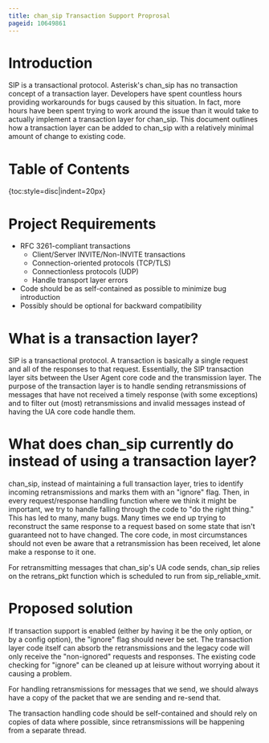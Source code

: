 ```yaml
---
title: chan_sip Transaction Support Proprosal
pageid: 10649861
---
```


# Introduction
SIP is a transactional protocol. Asterisk's chan_sip has no transaction concept of a transaction layer. Developers have spent countless hours providing workarounds for bugs caused by this situation. In fact, more hours have been spent trying to work around the issue than it would take to actually implement a transaction layer for chan_sip. This document outlines how a transaction layer can be added to chan_sip with a relatively minimal amount of change to existing code.

# Table of Contents

{toc:style=disc|indent=20px}

# Project Requirements

* RFC 3261-compliant transactions
    * Client/Server INVITE/Non-INVITE transactions
    * Connection-oriented protocols (TCP/TLS)
    * Connectionless protocols (UDP)
    * Handle transport layer errors
* Code should be as self-contained as possible to minimize bug introduction
* Possibly should be optional for backward compatibility

# What is a transaction layer?
SIP is a transactional protocol. A transaction is basically a single request and all of the responses to that request. Essentially, the SIP transaction layer sits between the User Agent core code and the transmission layer. The purpose of the transaction layer is to handle sending retransmissions of messages that have not received a timely response (with some exceptions) and to filter out (most) retransmissions and invalid messages instead of having the UA core code handle them.

# What does chan_sip currently do instead of using a transaction layer?

chan_sip, instead of maintaining a full transaction layer, tries to identify incoming retransmissions and marks them with an "ignore" flag. Then, in every request/response handling function where we think it might be important, we try to handle falling through the code to "do the right thing." This has led to many, many bugs. Many times we end up trying to reconstruct the same response to a request based on some state that isn't guaranteed not to have changed. The core code, in most circumstances should not even be aware that a retransmission has been received, let alone make a response to it one.

For retransmitting messages that chan_sip's UA code sends, chan_sip relies on the retrans_pkt function which is scheduled to run from sip_reliable_xmit.

# Proposed solution

If transaction support is enabled (either by having it be the only option, or by a config option), the "ignore" flag should never be set. The transaction layer code itself can absorb the retransmissions and the legacy code will only receive the "non-ignored" requests and responses. The existing code checking for "ignore" can be cleaned up at leisure without worrying about it causing a problem.

For handling retransmissions for messages that we send, we should always have a copy of the packet that we are sending and re-send that.

The transaction handling code should be self-contained and should rely on copies of data where possible, since retransmissions will be happening from a separate thread.
